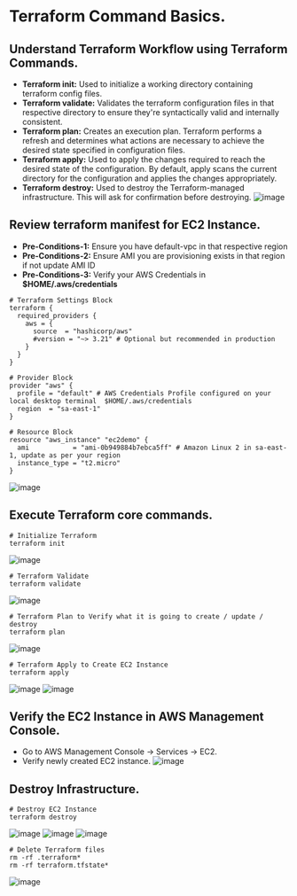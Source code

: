 # Terraform Command Basics.
## Understand Terraform Workflow using Terraform Commands.
- **Terraform init:** Used to initialize a working directory containing terraform config files.
- **Terraform validate:** Validates the terraform configuration files in that respective directory to ensure they're syntactically valid and internally consistent. 
- **Terraform plan:** Creates an execution plan. Terraform performs a refresh and determines what actions are necessary to achieve the desired state specified in configuration files.
- **Terraform apply:** Used to apply the changes required to reach the desired state of the configuration. By default, apply scans the current directory for the configuration and applies the changes appropriately.
- **Terraform destroy:** Used to destroy the Terraform-managed infrastructure. This will ask for confirmation before destroying.
![image](https://github.com/user-attachments/assets/1d213241-c7f5-472f-83fd-54af1513ad9c)

## Review terraform manifest for EC2 Instance.
- **Pre-Conditions-1:** Ensure you have default-vpc in that respective region
- **Pre-Conditions-2:** Ensure AMI you are provisioning exists in that region if not update AMI ID
- **Pre-Conditions-3:** Verify your AWS Credentials in **$HOME/.aws/credentials**
```
# Terraform Settings Block
terraform {
  required_providers {
    aws = {
      source  = "hashicorp/aws"
      #version = "~> 3.21" # Optional but recommended in production
    }
  }
}

# Provider Block
provider "aws" {
  profile = "default" # AWS Credentials Profile configured on your local desktop terminal  $HOME/.aws/credentials
  region  = "sa-east-1"
}

# Resource Block
resource "aws_instance" "ec2demo" {
  ami           = "ami-0b949884b7ebca5ff" # Amazon Linux 2 in sa-east-1, update as per your region
  instance_type = "t2.micro"
}
```
![image](https://github.com/user-attachments/assets/b684e1cd-1df7-4287-b12f-e475249d4868)

## Execute Terraform core commands.
```
# Initialize Terraform
terraform init
```
![image](https://github.com/user-attachments/assets/bf9dcdc3-17ee-4283-8a08-7879ffe01040)

```
# Terraform Validate
terraform validate
```
![image](https://github.com/user-attachments/assets/14ca114b-b7a1-47ac-bc52-3f82bfc60c3c)

```
# Terraform Plan to Verify what it is going to create / update / destroy
terraform plan
```
![image](https://github.com/user-attachments/assets/7f185355-7fd9-48e8-8f42-5f4875e2cc0b)

```
# Terraform Apply to Create EC2 Instance
terraform apply 
```
![image](https://github.com/user-attachments/assets/2d90d685-e2f0-4091-ad26-c94fcc98b674)
![image](https://github.com/user-attachments/assets/1c69ad79-aea6-4c28-9887-4687ff51ee6c)

## Verify the EC2 Instance in AWS Management Console.
- Go to AWS Management Console -> Services -> EC2.
- Verify newly created EC2 instance.
![image](https://github.com/user-attachments/assets/1e0bb5a8-902a-468c-8951-73d53f9a883b)

## Destroy Infrastructure.
```
# Destroy EC2 Instance
terraform destroy
```
![image](https://github.com/user-attachments/assets/fdee6e80-63db-4c37-bbcb-73041e4cf657)
![image](https://github.com/user-attachments/assets/82063779-2243-4d92-a44e-1a63898bfcaf)
![image](https://github.com/user-attachments/assets/b20f41bc-1297-429c-a593-5bb0cc9eadfa)

```
# Delete Terraform files 
rm -rf .terraform*
rm -rf terraform.tfstate*
```
![image](https://github.com/user-attachments/assets/8d883b4c-3328-4602-8a95-ad2dada8af1a)
